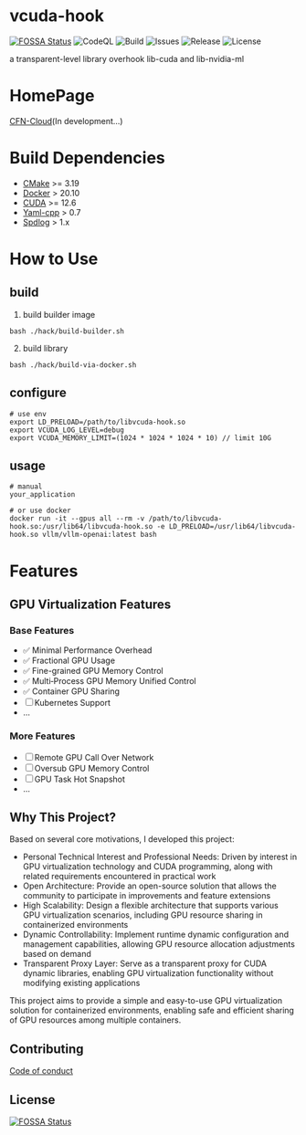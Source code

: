 # vcuda-hook
[![FOSSA Status](https://app.fossa.com/api/projects/git%2Bgithub.com%2FScaletKlazz%2Fvcuda-hook.svg?type=shield)](https://app.fossa.com/projects/git%2Bgithub.com%2FScaletKlazz%2Fvcuda-hook?ref=badge_shield)
![CodeQL](https://github.com/ScaletKlazz/vcuda-hook/actions/workflows/codeQL.yml/badge.svg)
![Build](https://github.com/ScaletKlazz/vcuda-hook/actions/workflows/cmake-base-validation.yml/badge.svg)
![Issues](https://img.shields.io/github/issues/ScaletKlazz/vcuda-hook)
![Release](https://img.shields.io/github/v/release/ScaletKlazz/vcuda-hook?display_name=tag)
![License](https://img.shields.io/github/license/ScaletKlazz/vcuda-hook)

a transparent-level library overhook lib-cuda and lib-nvidia-ml

# HomePage
[CFN-Cloud](https://www.cfncloud.com)(In development...)

# Build Dependencies
- [CMake](https://cmake.org) >= 3.19
- [Docker](https://www.docker.com) > 20.10
- [CUDA](https://developer.nvidia.com/cuda-zone) >= 12.6
- [Yaml-cpp](https://github.com/jbeder/yaml-cpp) > 0.7
- [Spdlog](https://github.com/gabime/spdlog) > 1.x

# How to Use
## build
1. build builder image
```
bash ./hack/build-builder.sh
```
2. build library
```
bash ./hack/build-via-docker.sh
```
## configure
```
# use env
export LD_PRELOAD=/path/to/libvcuda-hook.so
export VCUDA_LOG_LEVEL=debug
export VCUDA_MEMORY_LIMIT=(1024 * 1024 * 1024 * 10) // limit 10G
```
## usage
```
# manual
your_application

# or use docker
docker run -it --gpus all --rm -v /path/to/libvcuda-hook.so:/usr/lib64/libvcuda-hook.so -e LD_PRELOAD=/usr/lib64/libvcuda-hook.so vllm/vllm-openai:latest bash
```

# Features

## GPU Virtualization Features

### Base Features
- ✅ Minimal Performance Overhead
- ✅ Fractional GPU Usage
- ✅ Fine-grained GPU Memory Control
- ✅ Multi‑Process GPU Memory Unified Control
- ✅ Container GPU Sharing
- ☐ Kubernetes Support
- ...

### More Features
- ☐ Remote GPU Call Over Network
- ☐ Oversub GPU Memory Control
- ☐ GPU Task Hot Snapshot
- ...


## Why This Project?
Based on several core motivations, I developed this project:

- Personal Technical Interest and Professional Needs: Driven by interest in GPU virtualization technology and CUDA programming, along with related requirements encountered in practical work
- Open Architecture: Provide an open-source solution that allows the community to participate in improvements and feature extensions
- High Scalability: Design a flexible architecture that supports various GPU virtualization scenarios, including GPU resource sharing in containerized environments
- Dynamic Controllability: Implement runtime dynamic configuration and management capabilities, allowing GPU resource allocation adjustments based on demand
- Transparent Proxy Layer: Serve as a transparent proxy for CUDA dynamic libraries, enabling GPU virtualization functionality without modifying existing applications

This project aims to provide a simple and easy-to-use GPU virtualization solution for containerized environments, enabling safe and efficient sharing of GPU resources among multiple containers.

## Contributing
[Code of conduct](/CODE_OF_CONDUCT.md)

## License
[![FOSSA Status](https://app.fossa.com/api/projects/git%2Bgithub.com%2FScaletKlazz%2Fvcuda-hook.svg?type=large)](https://app.fossa.com/projects/git%2Bgithub.com%2FScaletKlazz%2Fvcuda-hook?ref=badge_large)
